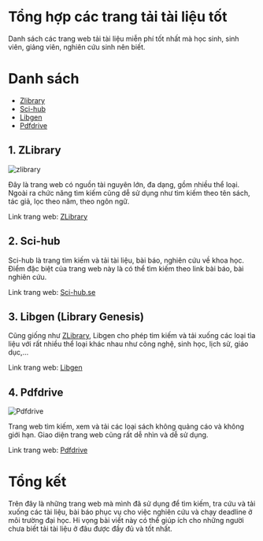 # Tổng hợp các trang tải tài liệu tốt

Danh sách các trang web tải tài liệu miễn phí tốt nhất mà học sinh, sinh viên, giảng viên, nghiên cứu sinh nên biết.
# Danh sách
- [Zlibrary](#1-zlibrary)
- [Sci-hub](#2-sci-hub)
- [Libgen](#3-libgen-library-genesis)
- [Pdfdrive](#4-pdfdrive)
## 1. ZLibrary

![zlibrary](https://vn1lib.org/img/logo.zlibrary.png "Zlibrary")

Đây là trang web có nguồn tài nguyên lớn, đa dạng, gồm nhiều thể loại. Ngoài ra chức năng tìm kiếm cũng dễ sử dụng như tìm kiếm theo tên sách, tác giả, lọc theo năm, theo ngôn ngữ.

Link trang web: [ZLibrary](https://vn1lib.org)

## 2. Sci-hub

Sci-hub là trang tìm kiếm và tải tài liệu, bài báo, nghiên cứu về khoa học. Điểm đặc biệt của trang web này là có thể tìm kiếm theo link bài báo, bài nghiên cứu.

Link trang web: [Sci-hub.se](https://sci-hub.se)

## 3. Libgen (Library Genesis)

Cũng giống như [ZLibrary](https://vn1lib.org), Libgen cho phép tìm kiếm và tải xuống các loại tìa liệu với rất nhiều thể loại khác nhau như công nghệ, sinh học, lịch sử, giáo dục,...

Link trang web: [Libgen](http://libgen.rs)

## 4. Pdfdrive
![Pdfdrive](https://www.pdfdrive.com/assets/img/logo-1.png.pagespeed.ce.5UNSDNAJsC.png "Pdfdrive")

Trang web tìm kiếm, xem và tải các loại sách không quảng cáo và không giới hạn. Giao diện trang web cũng rất dễ nhìn và dễ sử dụng.

Link trang web: [Pdfdrive](https://www.pdfdrive.com)
 
# Tổng kết
Trên đây là những trang web mà mình đã sử dụng để tìm kiếm, tra cứu và tải xuống các tài liệu, bài báo phục vụ cho việc nghiên cứu và chạy deadline ở môi trường đại học. Hi vọng bài viết này có thể giúp ích cho những người chưa biết tải tài liệu ở đâu được đầy đủ và tốt nhất.
